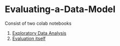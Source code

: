 # Evaluating-a-Data-Model

Consist of two colab notebooks 
1. [Exploratory Data Analysis](/Exploratory_Data_Analysis_Datalab%2C_BigQuery.ipynb)
2. [Evaluation itself](/Evaluating_a_Data_Model.ipynb)
